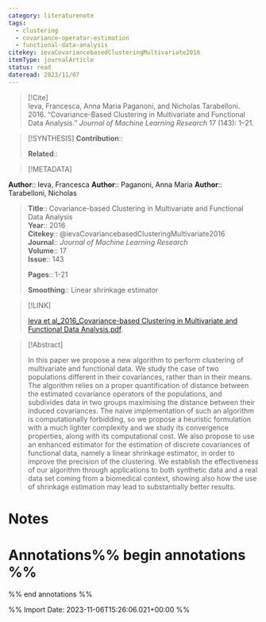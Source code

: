 ```yaml
---
category: literaturenote
tags:
  - clustering
  - covariance-operator-estimation
  - functional-data-analysis
citekey: ievaCovariancebasedClusteringMultivariate2016
itemType: journalArticle
status: read
dateread: 2023/11/07
---
```


> [!Cite]  
> Ieva, Francesca, Anna Maria Paganoni, and Nicholas Tarabelloni. 2016. “Covariance-Based Clustering in Multivariate and Functional Data Analysis.” _Journal of Machine Learning Research_ 17 (143): 1–21.

> [!SYNTHESIS] 
>**Contribution**::
>
>**Related**:: 
>

> [!METADATA]  
>
**Author**:: Ieva, Francesca
**Author**:: Paganoni, Anna Maria
**Author**:: Tarabelloni, Nicholas<br>
> **Title**:: Covariance-based Clustering in Multivariate and Functional Data Analysis    
> **Year**:: 2016     
> **Citekey**:: @ievaCovariancebasedClusteringMultivariate2016    
>**Journal**:: *Journal of Machine Learning Research*    
>**Volume**:: 17    
>**Issue**:: 143     
>    
>    
>     
> **Pages**:: 1-21    
>    
>**Smoothing**:: Linear shrinkage estimator

> [!LINK] 
>
> [Ieva et al_2016_Covariance-based Clustering in Multivariate and Functional Data Analysis.pdf](file:///Users/steven/Library/CloudStorage/GoogleDrive-steven.golovkine@ul.ie/My%20Drive/bibliography/Journal%20of%20Machine%20Learning%20Research/2016/Ieva%20et%20al_2016_Covariance-based%20Clustering%20in%20Multivariate%20and%20Functional%20Data%20Analysis.pdf).

>[!Abstract]
>
>In this paper we propose a new algorithm to perform clustering of multivariate and functional data. We study the case of two populations different in their covariances, rather than in their means. The algorithm relies on a proper quantification of distance between the estimated covariance operators of the populations, and subdivides data in two groups maximising the distance between their induced covariances. The naive implementation of such an algorithm is computationally forbidding, so we propose a heuristic formulation with a much lighter complexity and we study its convergence properties, along with its computational cost. We also propose to use an enhanced estimator for the estimation of discrete covariances of functional data, namely a linear shrinkage estimator, in order to improve the precision of the clustering. We establish the effectiveness of our algorithm through applications to both synthetic data and a real data set coming from a biomedical context, showing also how the use of shrinkage estimation may lead to substantially better results.
>>


# Notes<br>
# Annotations%% begin annotations %%  
 
  
%% end annotations %%

%% Import Date: 2023-11-06T15:26:06.021+00:00 %%
